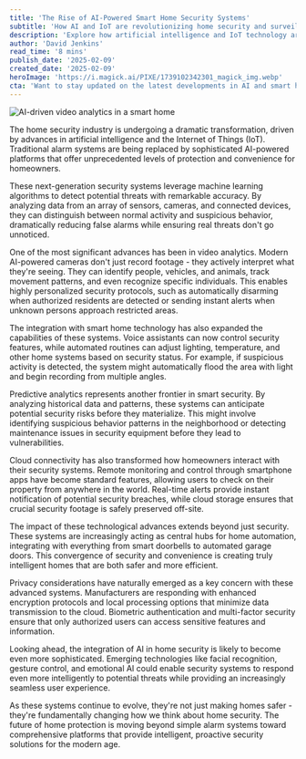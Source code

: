 ```yaml
---
title: 'The Rise of AI-Powered Smart Home Security Systems'
subtitle: 'How AI and IoT are revolutionizing home security and surveillance'
description: 'Explore how artificial intelligence and IoT technology are transforming home security systems, enabling smart threat detection, automated responses, and seamless integration with modern smart home platforms. Learn about the latest advances in AI-powered surveillance and what the future holds for home protection.'
author: 'David Jenkins'
read_time: '8 mins'
publish_date: '2025-02-09'
created_date: '2025-02-09'
heroImage: 'https://i.magick.ai/PIXE/1739102342301_magick_img.webp'
cta: 'Want to stay updated on the latest developments in AI and smart home security? Follow us on LinkedIn for exclusive insights and industry updates!'
---
```

![AI-driven video analytics in a smart home](https://i.magick.ai/PIXE/1739102342305_magick_img.webp)

The home security industry is undergoing a dramatic transformation, driven by advances in artificial intelligence and the Internet of Things (IoT). Traditional alarm systems are being replaced by sophisticated AI-powered platforms that offer unprecedented levels of protection and convenience for homeowners.

These next-generation security systems leverage machine learning algorithms to detect potential threats with remarkable accuracy. By analyzing data from an array of sensors, cameras, and connected devices, they can distinguish between normal activity and suspicious behavior, dramatically reducing false alarms while ensuring real threats don't go unnoticed.

One of the most significant advances has been in video analytics. Modern AI-powered cameras don't just record footage - they actively interpret what they're seeing. They can identify people, vehicles, and animals, track movement patterns, and even recognize specific individuals. This enables highly personalized security protocols, such as automatically disarming when authorized residents are detected or sending instant alerts when unknown persons approach restricted areas.

The integration with smart home technology has also expanded the capabilities of these systems. Voice assistants can now control security features, while automated routines can adjust lighting, temperature, and other home systems based on security status. For example, if suspicious activity is detected, the system might automatically flood the area with light and begin recording from multiple angles.

Predictive analytics represents another frontier in smart security. By analyzing historical data and patterns, these systems can anticipate potential security risks before they materialize. This might involve identifying suspicious behavior patterns in the neighborhood or detecting maintenance issues in security equipment before they lead to vulnerabilities.

Cloud connectivity has also transformed how homeowners interact with their security systems. Remote monitoring and control through smartphone apps have become standard features, allowing users to check on their property from anywhere in the world. Real-time alerts provide instant notification of potential security breaches, while cloud storage ensures that crucial security footage is safely preserved off-site.

The impact of these technological advances extends beyond just security. These systems are increasingly acting as central hubs for home automation, integrating with everything from smart doorbells to automated garage doors. This convergence of security and convenience is creating truly intelligent homes that are both safer and more efficient.

Privacy considerations have naturally emerged as a key concern with these advanced systems. Manufacturers are responding with enhanced encryption protocols and local processing options that minimize data transmission to the cloud. Biometric authentication and multi-factor security ensure that only authorized users can access sensitive features and information.

Looking ahead, the integration of AI in home security is likely to become even more sophisticated. Emerging technologies like facial recognition, gesture control, and emotional AI could enable security systems to respond even more intelligently to potential threats while providing an increasingly seamless user experience.

As these systems continue to evolve, they're not just making homes safer - they're fundamentally changing how we think about home security. The future of home protection is moving beyond simple alarm systems toward comprehensive platforms that provide intelligent, proactive security solutions for the modern age.
